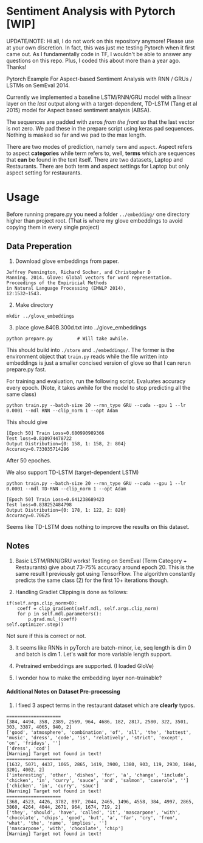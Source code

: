 # Sentiment Analysis with Pytorch [WIP]

UPDATE/NOTE: Hi all, I do not work on this repository anymore! Please use at your own discretion. In fact, this was just me testing Pytorch when it first came out. As I fundamentally code in TF, I wouldn't be able to answer any questions on this repo. Plus, I coded this about more than a year ago. Thanks! 

Pytorch Example For Aspect-based Sentiment Analysis with RNN / GRUs / LSTMs on SemEval 2014. 

Currently we implemented a baseline LSTM/RNN/GRU model with a linear layer on the *last* output along with a target-dependent, TD-LSTM (Tang et al 2015) model for Aspect based sentiment analysis (ABSA). 

The sequences are padded with zeros *from the front* so that the last vector is not zero. We pad these in the prepare script using keras pad sequences. Nothing is masked so far and we pad to the max length. 

There are two modes of prediction, namely `term` and `aspect`. Aspect refers to aspect **categories** while term refers to, well, **terms** which are sequences that **can** be found in the text itself. There are two datasets, Laptop and Restaurants. There are both term and aspect settings for Laptop but only aspect setting for restaurants.

# Usage

Before running prepare.py you need a folder `../embedding/` one directory higher than project root. (That is where my glove embeddings to avoid copying them in every single project)

## Data Preperation

1) Download glove embeddings from paper. 

```
Jeffrey Pennington, Richard Socher, and Christopher D
Manning. 2014. Glove: Global vectors for word representation.
Proceedings of the Empiricial Methods
in Natural Language Processing (EMNLP 2014),
12:1532–1543.
```

2) Make directory
```
mkdir ../glove_embeddings
```

3) place glove.840B.300d.txt into ../glove_embeddings

```
python prepare.py         # Will take awhile.
```
This should build into `./store` and `./embeddings/`. The former is the environment object that `train.py` reads while the file written into embeddings is just a smaller concised version of glove so  that I can rerun prepare.py fast. 

For training and evaluation, run the following script. Evaluates accuracy every epoch. (Note, it takes awhile for the model to stop predicting all the same class)

```
python train.py --batch-size 20 --rnn_type GRU --cuda --gpu 1 --lr 0.0001 --mdl RNN --clip_norm 1 --opt Adam
```

This should give
```
[Epoch 50] Train Loss=0.680990989366
Test loss=0.810974478722
Output Distribution={0: 158, 1: 158, 2: 804}
Accuracy=0.733035714286
```
After 50 epoches.

We also support TD-LSTM (target-dependent LSTM)

```
python train.py --batch-size 20 --rnn_type GRU --cuda --gpu 1 --lr 0.0001 --mdl TD-RNN --clip_norm 1 --opt Adam
```

```
[Epoch 50] Train Loss=0.641238689423
Test loss=0.838252484798
Output Distribution={0: 178, 1: 122, 2: 820}
Accuracy=0.70625
```

Seems like TD-LSTM does nothing to improve the results on this dataset. 

## Notes

1) Basic LSTM/RNN/GRU works! Testing on SemEval (Term Category + Restaurants) give about 73-75% accuracy around epoch 20. This is the same result I previously got using TensorFlow. The algorithm constantly predicts the same class (2) for the first 10+ iterations though. 

2) Handling Gradiet Clipping is done as follows:

```
if(self.args.clip_norm>0):
    coeff = clip_gradient(self.mdl, self.args.clip_norm)
    for p in self.mdl.parameters():
        p.grad.mul_(coeff)
self.optimizer.step()
```
Not sure if this is correct or not.

3) It seems like RNNs in pyTorch are batch-minor, i.e, seq length is dim 0 and batch is dim 1. Let's wait for more variable length support.

4) Pretrained embeddings are supported. (I loaded GloVe)

5) I wonder how to make the embedding layer non-trainable?


#### Additional Notes on Dataset Pre-processing

1) I fixed 3 aspect terms in the restaurant dataset which are **clearly** typos.

```
====================
[384, 4494, 358, 2389, 2569, 964, 4686, 182, 2817, 2580, 322, 3501, 303, 3387, 4065, 940, 2]
['good', 'atmosphere', 'combination', 'of', 'all', 'the', 'hottest', 'music', 'dress', 'code', 'is', 'relatively', 'strict', 'except', 'on', 'fridays', '']
['dress', 'cod']
[Warning] Target not found in text!
====================
[1632, 5071, 4437, 1065, 2865, 1419, 3900, 1380, 903, 119, 2930, 1844, 3201, 4002, 2]
['interesting', 'other', 'dishes', 'for', 'a', 'change', 'include', 'chicken', 'in', 'curry', 'sauce', 'and', 'salmon', 'caserole', '']
['chicken', 'in', 'curry', 'sauc']
[Warning] Target not found in text!
====================
[368, 4523, 4426, 3782, 897, 2044, 2465, 1496, 4558, 384, 4997, 2865, 3860, 4264, 4044, 2671, 964, 1674, 719, 2]
['they', 'should', 'have', 'called', 'it', 'mascarpone', 'with', 'chocolate', 'chips', 'good', 'but', 'a', 'far', 'cry', 'from', 'what', 'the', 'name', 'implies', '']
['mascarpone', 'with', 'chocolate', 'chip']
[Warning] Target not found in text!
```






